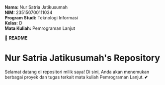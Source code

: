 **Nama:** Nur Satria Jatikusumah  
**NIM:** 235150700111034  
**Program Studi:** Teknologi Informasi  
**Kelas:** D  
**Mata Kuliah:** Pemrograman Lanjut  

📝 **README**

# Nur Satria Jatikusumah's Repository

Selamat datang di repositori milik saya! Di sini, Anda akan menemukan berbagai proyek dan tugas terkait mata kuliah Pemrograman Lanjut. 💕
